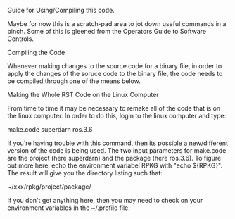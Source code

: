 Guide for Using/Compiling this code.

Maybe for now this is a scratch-pad area to jot down useful commands in a pinch.  Some of this is
gleened from the Operators Guide to Software Controls.


Compiling the Code

Whenever making changes to the source code for a binary file, in order to apply the
changes of the soruce code to the binary file, the code needs to be compiled through one
of the means below.

Making the Whole RST Code on the Linux Computer

From time to time it may be necessary to remake all of the code that is on the linux computer. In
order to do this, login to the linux computer and type:

make.code superdarn ros.3.6

If you're having trouble with this command, then its possible a new/different version of
the code is being used.  The two input parameters for make.code are the project (here
superdarn) and the package (here ros.3.6).  To figure out more here, echo the
environment variabel RPKG with "echo ${RPKG}". The result will give you the
directory listing such that:

~/xxx/rpkg/project/package/

If you don't get anything here, then you may need to check on your environment
variables in the ~/.profile file.
